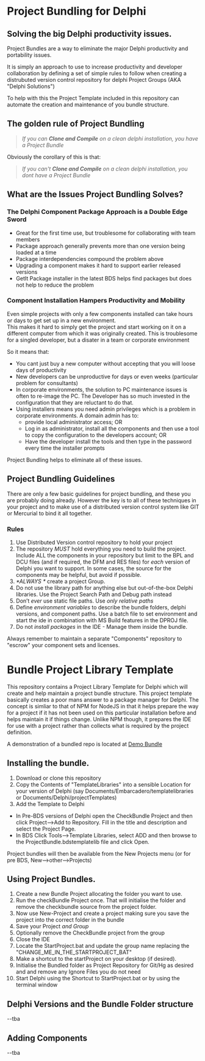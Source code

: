 # Project Bundling for Delphi
## Solving the big Delphi productivity issues.

Project Bundles are a way to eliminate the major Delphi productivity and
portability issues.

It is simply an approach to use to increase productivity and developer collaboration 
by defining a set of simple rules to follow when creating a distrubuted version
control repository for delphi Project Groups  (AKA "Delphi Solutions")

To help with this the Project Template included in this repository can automate
the creation and maintenance of you bundle structure.

## The golden rule of Project Bundling

> _If you can **Clone and Compile** on a clean delphi installation, you have a Project Bundle_

Obviously the corollary of this is that:

> _If you can't **Clone and Compile** on a clean delphi installation, you *dont* have a Project Bundle_

## What are the Issues Project Bundling Solves?

### The Delphi Component Package Approach is a Double Edge Sword
 + Great for the first time use, but troublesome for collaborating with team members 
 + Package approach generally prevents more than one version being loaded at a time
 + Package interdependencies compound the problem above
 + Upgrading a component makes it hard to support earlier released versions
 + GetIt Package installer in the latest BDS helps find packages but does not help to reduce the problem
 
### Component Installation Hampers Productivity and Mobility
Even simple projects with only a few components installed can take hours or days to get set up in a new environment.  
This makes it hard to simply get the project and start working on it on a different computer from which it was originally created.
This is troublesome for a singled developer, but a disater in a team or corporate environment

So it means that:
  + You cant just buy a new computer without accepting that you will loose days of productivity
  + New developers can be unproductive for days or even weeks (particular problem for consultants)
  + In corporate environments, the solution to PC maintenance issues is often to re-image the PC.  The Developer has so much invested 
  in the configuration that they are reluctant to do that.
  + Using installers means you need admin privileges which is a problem in corporate environments. A domain admin has to:
    + provide local administrator access; OR
    + Log in as administrator, install all the components and then use a tool to copy the configuration to the developers account; OR
    + Have the developer install the tools and then type in the password every time the installer prompts
 
 Project Bundling helps to eliminate all of these issues.
 
## Project Bundling Guidelines
There are only a few basic guidelines for project bundling, and these you are probably doing already.  However the key is to 
all of these techniques in your project and to make use of a distributed version control system like GIT or Mercurial to bind it all together.

### Rules 
1. Use Distributed Version control repository to hold your project
2. The repository _*MUST*_ hold everything you need to build the project. 
 Include ALL the components in your repository but limit to the BPL and DCU files (and if required, the DFM and RES files) for *each* version of Delphi you want to support. In some cases, the source for the components may be helpful, but avoid if possible.
3. _*ALWAYS *_ create a project Group.
3. Do not use the library path for anything else but out-of-the-box Delphi libraries.
  Use the Project Search Path and Debug path instead
4. Don’t _*ever*_ use static file paths. Use _*only*_ _relative paths_
5. Define _environment variables_ to describe the bundle folders, delphi versions, and component paths.
  Use a batch file to set environment and start the ide in combination with MS Build features in the DPROJ file.
5. Do not _install packages_ in the IDE - Manage them inside the bundle.

Always remember to maintain a separate "Components" repository to "escrow" your component sets and licenses.

# Bundle Project Library Template
This repository contains a Project Library Template for Delphi which will create and help maintain a project bundle structure.
This project template basically creates a poor mans answer to a package manager for Delphi.  The concept is simliar to that of NPM for NodeJS in that it helps prepare the way for a project if it has not been used on this particular installation before and helps maintain it if things change.  Unlike NPM though, it prepares the IDE for use with a project rather than collects what is required by the project definition.

A demonstration of a bundled repo is located at [Demo Bundle](https://github.com/glenkleidon/bundleDemo)

## Installing the bundle.
1. Download or clone this repository
2. Copy the Contents of "TemplateLibraries" into a sensible Location for your version of Delphi (say Documents/Embarcadero/templatelibraries or Documents/Delphi/projectTemplates)
3. Add the Template to Delphi
  + In Pre-BDS versions of Delphi open the CheckBundle Project and then click Project-->Add to Repository. Fill in the title and description and select the Project Page.
  + In BDS Click Tools-->Template Libraries, select ADD and then browse to the ProjectBundle.bdstemplatelib file and click Open. 

Project bundles will then be available from the New Projects menu (or for pre BDS,  New-->other-->Projects)

## Using Project Bundles.
1. Create a new Bundle Project allocating the folder you want to use.
2. Run the checkBundle Project once.  That will initialise the folder and remove the checkbundle source from the project folder.
3. Now use New-Project and create a project making sure you save the project into the correct folder in the bundle
4. Save your Project _and Group_
5. Optionally remove the CheckBundle project from the group
6. Close the IDE
7. Locate the StartProject.bat and update the group name replacing the "CHANGE_ME_IN_THE_STARTPROJECT_BAT" 
8. Make a shortcut to the startProject on your desktop (if desired).
9. Initialise the Bundled folder as Project Repository for Git/Hg as desired and and remove any Ignore Files you do not need
9. Start Delphi using the Shortcut to StartProject.bat or by using the terminal window 

## Delphi Versions and the Bundle Folder structure
--tba
## Adding Components
--tba









